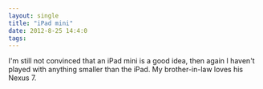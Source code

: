 ```yaml
---
layout: single
title: "iPad mini"
date: 2012-8-25 14:4:0
tags: 
---
```







I'm still not convinced that an iPad mini is a good idea, then again I haven't played with anything smaller than the iPad. My brother-in-law loves his Nexus 7.
